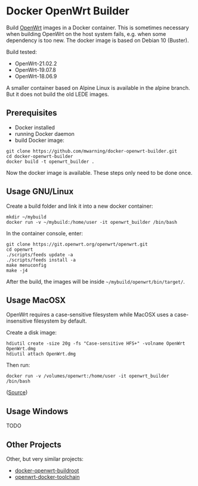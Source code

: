 # Docker OpenWrt Builder

Build [OpenWrt](https://openwrt.org/) images in a Docker container. This is sometimes necessary when building OpenWrt on the host system fails, e.g. when some dependency is too new. The docker image is based on Debian 10 (Buster).

Build tested:

- OpenWrt-21.02.2
- OpenWrt-19.07.8
- OpenWrt-18.06.9

A smaller container based on Alpine Linux is available in the alpine branch. But it does not build the old LEDE images.

## Prerequisites

* Docker installed
* running Docker daemon
* build Docker image:

```
git clone https://github.com/mwarning/docker-openwrt-builder.git
cd docker-openwrt-builder
docker build -t openwrt_builder .
```

Now the docker image is available. These steps only need to be done once.

## Usage GNU/Linux

Create a build folder and link it into a new docker container:
```
mkdir ~/mybuild
docker run -v ~/mybuild:/home/user -it openwrt_builder /bin/bash
```

In the container console, enter:
```
git clone https://git.openwrt.org/openwrt/openwrt.git
cd openwrt
./scripts/feeds update -a
./scripts/feeds install -a
make menuconfig
make -j4
```

After the build, the images will be inside `~/mybuild/openwrt/bin/target/`.

## Usage MacOSX

OpenWrt requires a case-sensitive filesystem while MacOSX uses a case-insensitive filesystem by default.

Create a disk image:
```
hdiutil create -size 20g -fs "Case-sensitive HFS+" -volname OpenWrt OpenWrt.dmg 
hdiutil attach OpenWrt.dmg
```

Then run:
```
docker run -v /volumes/openwrt:/home/user -it openwrt_builder /bin/bash
```

([Source](https://openwrt.org/docs/guide-developer/easy.build.macosx))

## Usage Windows

TODO

## Other Projects

Other, but very similar projects:
* [docker-openwrt-buildroot](https://github.com/noonien/docker-openwrt-buildroot)
* [openwrt-docker-toolchain](https://github.com/mchsk/openwrt-docker-toolchain)

